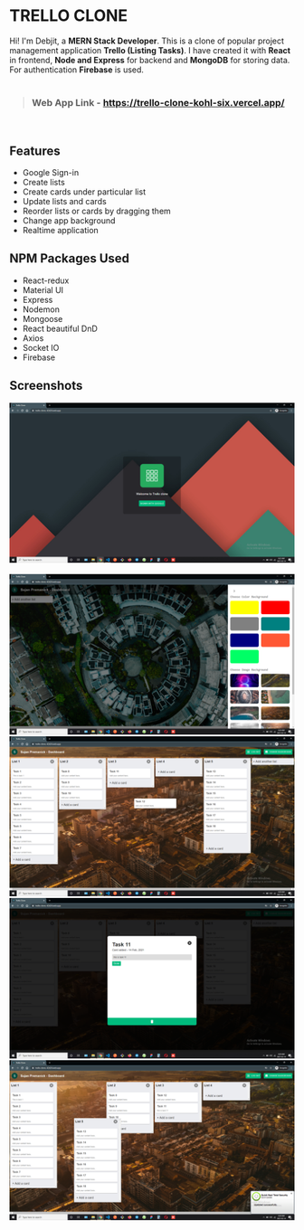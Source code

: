 # TRELLO CLONE

Hi! I'm Debjit, a **MERN Stack Developer**. This is a clone of popular project management application **Trello (Listing Tasks)**. I have created it with **React** in frontend,  **Node and Express** for backend and **MongoDB** for storing data. For authentication **Firebase** is used.
<br>
<br>
> ### Web App Link - https://trello-clone-kohl-six.vercel.app/


<br>

## Features

- Google Sign-in
- Create lists
- Create cards under particular list
- Update lists and cards
- Reorder lists or cards by dragging them
- Change app background
- Realtime application

##  NPM Packages Used

- React-redux
- Material UI
- Express
- Nodemon
- Mongoose
- React beautiful DnD
- Axios
- Socket IO
- Firebase

## Screenshots

<img src="./screenshots/ss1.png" alt=""/>
<br>
<img src="./screenshots/ss2.png" alt=""/>
<br>
<img src="./screenshots/ss3.png" alt=""/>
<br>
<img src="./screenshots/ss4.png" alt=""/>
<br>
<img src="./screenshots/ss5.png" alt=""/>
<br>
<img src="./screenshots/ss6.png" alt=""/>
